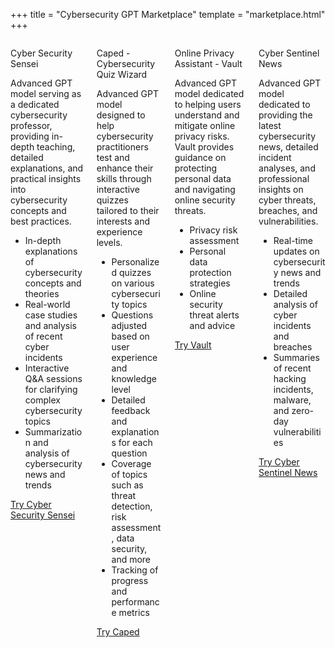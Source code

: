 +++
title = "Cybersecurity GPT Marketplace"
template = "marketplace.html"
+++

<div class="columns is-multiline">
    <div class="column is-one-third">
        <div class="card">
            <div class="card-content">
                <p class="title is-4">Cyber Security Sensei</p>
                <div class="content">
                    <p>Advanced GPT model serving as a dedicated cybersecurity professor, providing in-depth teaching, detailed explanations, and practical insights into cybersecurity concepts and best practices.</p>
                    <ul>
                        <li>In-depth explanations of cybersecurity concepts and theories</li>
                        <li>Real-world case studies and analysis of recent cyber incidents</li>
                        <li>Interactive Q&A sessions for clarifying complex cybersecurity topics</li>
                        <li>Summarization and analysis of cybersecurity news and trends</li>
                    </ul>
                    <a href="https://chat.openai.com/g/g-673d02d3ca04819193a823892a8ff178-cyber-security-sensei" class="button is-primary is-fullwidth">Try Cyber Security Sensei</a>
                </div>
            </div>
        </div>
    </div>
    <div class="column is-one-third">
        <div class="card">
            <div class="card-content">
                <p class="title is-4">Caped - Cybersecurity Quiz Wizard</p>
                <div class="content">
                    <p>Advanced GPT model designed to help cybersecurity practitioners test and enhance their skills through interactive quizzes tailored to their interests and experience levels.</p>
                    <ul>
                        <li>Personalized quizzes on various cybersecurity topics</li>
                        <li>Questions adjusted based on user experience and knowledge level</li>
                        <li>Detailed feedback and explanations for each question</li>
                        <li>Coverage of topics such as threat detection, risk assessment, data security, and more</li>
                        <li>Tracking of progress and performance metrics</li>
                    </ul>
                    <a href="https://chat.openai.com/g/g-675d5a3a01f48191aae7ae3dd937a956-caped" class="button is-primary is-fullwidth">Try Caped</a>
                </div>
            </div>
        </div>
    </div>
    <div class="column is-one-third">
        <div class="card">
            <div class="card-content">
                <p class="title is-4">Online Privacy Assistant - Vault</p>
                <div class="content">
                    <p>Advanced GPT model dedicated to helping users understand and mitigate online privacy risks. Vault provides guidance on protecting personal data and navigating online security threats.</p>
                    <ul>
                        <li>Privacy risk assessment</li>
                        <li>Personal data protection strategies</li>
                        <li>Online security threat alerts and advice</li>
                    </ul>
                    <a href="https://chat.openai.com/g/g-673ce9f2914081919c3c39a82c7acffd-vault" class="button is-primary is-fullwidth">Try Vault</a>
                </div>
            </div>
        </div>
    </div>
    <div class="column is-one-third">
        <div class="card">
        <div class="card-content">
            <p class="title is-4">Cyber Sentinel News</p>
            <div class="content">
                <p>Advanced GPT model dedicated to providing the latest cybersecurity news, detailed incident analyses, and professional insights on cyber threats, breaches, and vulnerabilities.</p>
                <ul>
                    <li>Real-time updates on cybersecurity news and trends</li>
                    <li>Detailed analysis of cyber incidents and breaches</li>
                    <li>Summaries of recent hacking incidents, malware, and zero-day vulnerabilities</li>
                </ul>
                <a href="https://chat.openai.com/g/g-673cfea2e90c8191bf07158808b5c47b-cyber-sentinel-news" class="button is-primary is-fullwidth">Try Cyber Sentinel News</a>
            </div>
        </div>
        </div>
    </div>
</div>
